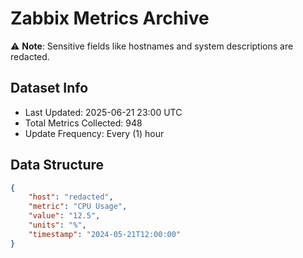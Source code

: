 # Zabbix Metrics Archive

⚠️ **Note**: Sensitive fields like hostnames and system descriptions are redacted.

## Dataset Info
- Last Updated: 2025-06-21 23:00 UTC
- Total Metrics Collected: 948
- Update Frequency: Every (1) hour

## Data Structure
```json
{
    "host": "redacted",
    "metric": "CPU Usage",
    "value": "12.5",
    "units": "%",
    "timestamp": "2024-05-21T12:00:00"
}
```
